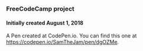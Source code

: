 ### FreeCodeCamp project  
#### Initially created August 1, 2018

A Pen created at CodePen.io. You can find this one at https://codepen.io/SamTheJam/pen/dgOZMe.
